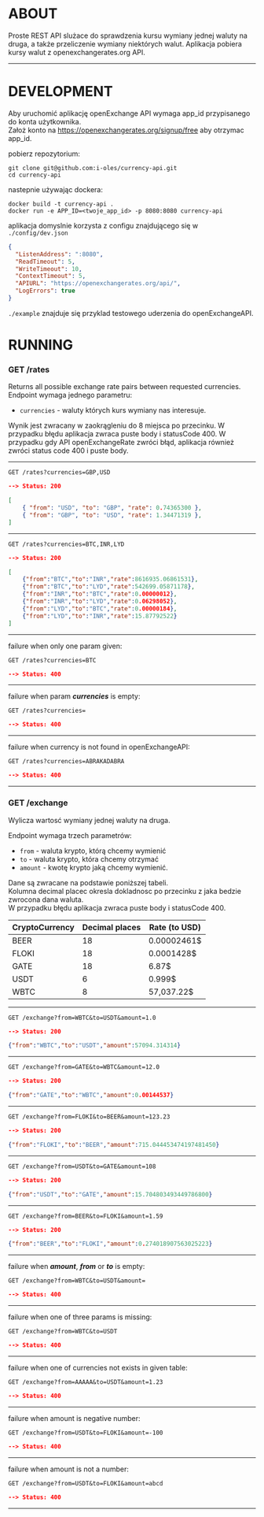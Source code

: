 # ABOUT

Proste REST API slużace do sprawdzenia kursu wymiany jednej waluty na druga, a także przeliczenie wymiany niektórych walut.
Aplikacja pobiera kursy walut z openexchangerates.org API.

---
# DEVELOPMENT

Aby uruchomić aplikację openExchange API wymaga app_id przypisanego do konta użytkownika.  
Założ konto na https://openexchangerates.org/signup/free aby otrzymac app_id.

pobierz repozytorium:

```
git clone git@github.com:i-oles/currency-api.git
cd currency-api
```

nastepnie używając dockera:
```
docker build -t currency-api .
docker run -e APP_ID=<twoje_app_id> -p 8080:8080 currency-api
```

aplikacja domyslnie korzysta z configu znajdującego się w `./config/dev.json`

```json
{
  "ListenAddress": ":8080",
  "ReadTimeout": 5,
  "WriteTimeout": 10,
  "ContextTimeout": 5,
  "APIURL": "https://openexchangerates.org/api/",
  "LogErrors": true
}
```

`./example` znajduje się przyklad testowego uderzenia do openExchangeAPI.

# RUNNING

### GET /rates

Returns all possible exchange rate pairs between requested currencies.  
Endpoint wymaga jednego parametru:

- `currencies` - waluty których kurs wymiany nas interesuje.

Wynik jest zwracany w zaokrągleniu do 8 miejsca po przecinku.
W przypadku błędu aplikacja zwraca puste body i statusCode 400.
W przypadku gdy API openExchangeRate zwróci błąd, aplikacja również zwróci status code 400 i puste body.

---
`GET /rates?currencies=GBP,USD`

```json
--> Status: 200

[
    { "from": "USD", "to": "GBP", "rate": 0.74365300 },
    { "from": "GBP", "to": "USD", "rate": 1.34471319 },
]
```
---

`GET /rates?currencies=BTC,INR,LYD`

```json
--> Status: 200

[
    {"from":"BTC","to":"INR","rate":8616935.06861531},
    {"from":"BTC","to":"LYD","rate":542699.05871178},
    {"from":"INR","to":"BTC","rate":0.00000012},
    {"from":"INR","to":"LYD","rate":0.06298052},
    {"from":"LYD","to":"BTC","rate":0.00000184},
    {"from":"LYD","to":"INR","rate":15.87792522}
]
```

---
failure when only one param given:

`GET /rates?currencies=BTC`

```json
--> Status: 400
```
---
failure when param ***currencies*** is empty:  

`GET /rates?currencies=`

```json
--> Status: 400
```
---
failure when currency is not found in openExchangeAPI:

`GET /rates?currencies=ABRAKADABRA`

```json
--> Status: 400
```
---



### GET /exchange

Wylicza wartosć wymiany jednej waluty na druga.  

Endpoint wymaga trzech parametrów:
- `from` - waluta krypto, którą chcemy wymienić
- `to` - waluta krypto, która chcemy otrzymać
- `amount` - kwotę krypto jaką chcemy wymienić.

Dane są zwracane na podstawie poniższej tabeli.  
Kolumna decimal placec okresla dokladnosc po przecinku z jaka bedzie zwrocona dana waluta.  
W przypadku błędu aplikacja zwraca puste body i statusCode 400.

| CryptoCurrency | Decimal places | Rate (to USD) |
| ----------- | ----------- | ----------- |
| BEER | 18 | 0.00002461$
| FLOKI | 18 | 0.0001428$
| GATE| 18 | 6.87$
| USDT | 6 | 0.999$
| WBTC | 8 | 57,037.22$

---
`GET /exchange?from=WBTC&to=USDT&amount=1.0`

```json
--> Status: 200

{"from":"WBTC","to":"USDT","amount":57094.314314}
```
---
`GET /exchange?from=GATE&to=WBTC&amount=12.0`

```json
--> Status: 200

{"from":"GATE","to":"WBTC","amount":0.00144537}
```
---
`GET /exchange?from=FLOKI&to=BEER&amount=123.23`

```json
--> Status: 200

{"from":"FLOKI","to":"BEER","amount":715.044453474197481450}
```
---
`GET /exchange?from=USDT&to=GATE&amount=108`

```json
--> Status: 200

{"from":"USDT","to":"GATE","amount":15.704803493449786800}
```
---
`GET /exchange?from=BEER&to=FLOKI&amount=1.59`

```json
--> Status: 200

{"from":"BEER","to":"FLOKI","amount":0.274018907563025223}
```
---
failure when ***amount***, ***from*** or ***to*** is empty:

`GET /exchange?from=WBTC&to=USDT&amount=`

```json
--> Status: 400
```
---
failure when one of three params is missing: 

`GET /exchange?from=WBTC&to=USDT`

```json
--> Status: 400
```
---
failure when one of currencies not exists in given table:

`GET /exchange?from=AAAAA&to=USDT&amount=1.23`

```json
--> Status: 400
```
---
failure when amount is negative number:

`GET /exchange?from=USDT&to=FLOKI&amount=-100`

```json
--> Status: 400
```
---
failure when amount is not a number:

`GET /exchange?from=USDT&to=FLOKI&amount=abcd`

```json
--> Status: 400
```
---
